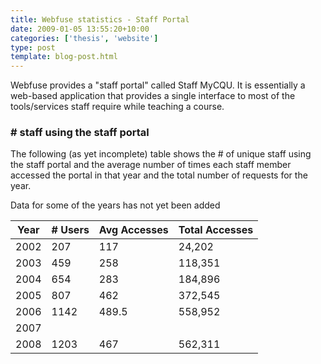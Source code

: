 ```yaml
---
title: Webfuse statistics - Staff Portal
date: 2009-01-05 13:55:20+10:00
categories: ['thesis', 'website']
type: post
template: blog-post.html
---
```

Webfuse provides a "staff portal" called Staff MyCQU. It is essentially a web-based application that provides a single interface to most of the tools/services staff require while teaching a course.

### \# staff using the staff portal

The following (as yet incomplete) table shows the # of unique staff using the staff portal and the average number of times each staff member accessed the portal in that year and the total number of requests for the year.

Data for some of the years has not yet been added

| Year | \# Users | Avg Accesses | Total Accesses |
| --- | --- | --- | --- |
| 2002 | 207 | 117 | 24,202 |
| 2003 | 459 | 258 | 118,351 |
| 2004 | 654 | 283 | 184,896 |
| 2005 | 807 | 462 | 372,545 |
| 2006 | 1142 | 489.5 | 558,952 |
| 2007 |  |  |  |
| 2008 | 1203 | 467 | 562,311 |